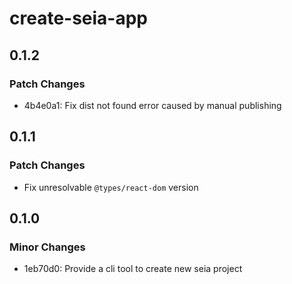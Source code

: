 # create-seia-app

## 0.1.2

### Patch Changes

- 4b4e0a1: Fix dist not found error caused by manual publishing

## 0.1.1

### Patch Changes

- Fix unresolvable `@types/react-dom` version

## 0.1.0

### Minor Changes

- 1eb70d0: Provide a cli tool to create new seia project
